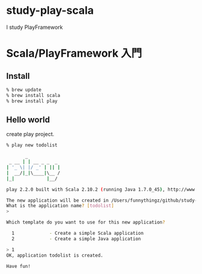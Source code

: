 study-play-scala
================

I study PlayFramework

# Scala/PlayFramework 入門

## Install

```sh
% brew update
% brew install scala
% brew install play
```

## Hello world

create play project.

```sh
% play new todolist

       _
 _ __ | | __ _ _  _
| '_ \| |/ _' | || |
|  __/|_|\____|\__ /
|_|            |__/

play 2.2.0 built with Scala 2.10.2 (running Java 1.7.0_45), http://www.playframework.com

The new application will be created in /Users/funnythingz/github/study-play-scala/todolist
What is the application name? [todolist]
>

Which template do you want to use for this new application?

  1             - Create a simple Scala application
  2             - Create a simple Java application

> 1
OK, application todolist is created.

Have fun!
```
